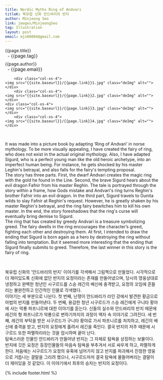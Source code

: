```yaml
---
title: Nordic Myths Ring of Andvari
titleK: 북유럽 신화 안드바리의 반지
author: Minjeong Seo
link: images/MinjeongSeo
tag: Illustration
layout: post
email: mjs00004@gmail.com
---	
```


<div class="container">

<div class="deDep">
{{page.title}}<br>
<p style="font-size:15px; margin:0px; padding:0px 0px 0px 8px; margin:0px 0px 8px 0px;">- {{page.tag}}</p>
{{page.author}}<br>
<p style="font-size:15px; margin:0px; padding:0px 0px 0px 8px;">- {{page.email}}</p>
</div>


<div class="row" class="imgcolor">
	
		<div class="col-xs-4">
	<img src="{{site.baseurl}}/{{page.link}}1.jpg" class="deImg" alt=""></div>
		<div class="col-xs-4">
	<img src="{{site.baseurl}}/{{page.link}}2.jpg" class="deImg" alt=""></div>
	<div class="col-xs-4">
	<img src="{{site.baseurl}}/{{page.link}}3.jpg" class="deImg" alt=""></div>
		<div class="col-xs-4">
	<img src="{{site.baseurl}}/{{page.link}}4.jpg" class="deImg" alt=""></div>
	
</div>
<br>

<div class="det lato">



It was made into a picture book by adapting ‘Ring of Andvari’ in norse mythology. To be more visually appealing, I have created the fairy of ring, who does not exist in the actual original mythology. Also, I have adapted Sigurd, who is a perfect young man like the old heroic archetype, into an imperfect human being. For instance, he gets shocked by his master Leghin's betrayal, and also falls for the fairy's tempting proposal.
<br>
The story has three parts. First, the dwarf Andvari creates the magic ring with the gold he found in the Line. Second, the brave Sigurd hears about the evil dragon Fafnir from his master Reghin. The tale is portrayed through the story within a frame, how Gods mistake and Andvari's ring turns Reghin's brother Fafnir into an evil dragon. In the third part, Sigurd travels to Gunita wilds to slay Fafnir at Reghin's request. However, he is greatly shaken by his master Reghin's betrayal, and the ring fairy bewitches him to kill his own master. In the end, the story foreshadows that the ring's curse will eventually bring demise to Sigurd.
<br>
The ring that has created by greedy Andvari is a treasure symbolizing greed. The fairy dwells in the ring encourages the character’s greed, fighting each other and destroying them. At first, I intended to draw the ending that Sigurd is born again as a hero by destroying the ring without falling into temptation. But it seemed more interesting that the ending that Sigurd finally submits to greed. Therefore, the last winner in this story is the fairy of ring.



</div>

<br>

<div class="noto">

북유럽 신화의 '안드바리의 반지' 이야기를 각색해서 그림책으로 만들었다. 시각적으로 더 재미있도록 신화에 없던 반지의 요정이라는 존재를 만들어냈으며, 당시의 영웅상대로 냉정하고 완벽한 청년인 시구르드를 스승 레긴의 배신에 충격받고, 요정의 꼬임에 흔들리는 불완전하고 인간적인 인물로 각색했다.
<br>
이야기는 세 부분으로 나뉜다. 첫 번째, 난쟁이 안드바리가 라인 강에서 발견한 황금으로 마법의 반지를 만들어낸다. 두 번째, 용감한 청년 시구르드가 스승 레긴에게 구니타 황야에 사는 악룡 파프니르에 대한 이야기를 듣는다. 신들의 실수와 안드바리의 반지 때문에 레긴의 형 파프니르가 악룡으로 변하기까지의 과정이 액자 속 이야기로 그려진다. 세 번째, 레긴의 부탁을 받은 시구르드가 구니타 황야로 가서 파프니르를 처치하고, 레긴의 배신에 충격을 받고, 반지의 요정에게 홀려서 레긴을 죽인다. 결국 반지의 저주 때문에 시구르드 또한 파멸하리라는 것을 암시하며 끝이 난다.
<br>
탐욕스러운 인물인 안드바리가 만들어낸 반지는 그 자체로 탐욕을 상징하는 보물이다. 반지에 깃든 요정은 등장인물들의 마음속 탐욕을 부추겨서 서로 싸우게 하고, 파멸하게 한다. 처음에는 시구르드가 요정의 유혹에 넘어가지 않고 반지를 파괴해서 진정한 영웅으로 거듭나는 결말을 그리려 했으나, 시구르드마저 결국 탐욕에 물들어버리는 결말이 더 재미있을 것 같았다. 이 이야기에서 최후의 승자는 반지의 요정이다.


</div>
{% include footer.html %} 